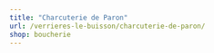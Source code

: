 ```yaml
---
title: "Charcuterie de Paron"
url: /verrieres-le-buisson/charcuterie-de-paron/
shop: boucherie
---
```

